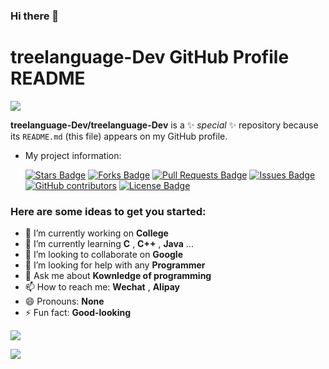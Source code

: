 ### Hi there 👋
# treelanguage-Dev GitHub Profile README

![](https://readme-typing-svg.demolab.com/?lines=Only+what+you+can't+think+of;nothing+I+can't+do;what+can+I+do+for+you)

**treelanguage-Dev/treelanguage-Dev** is a ✨ _special_ ✨ repository because its `README.md` (this file) appears on my GitHub profile.
- My project information: <p>
<a href="https://github.com/treelanguage-Dev/treelanguage-Dev/stargazers"><img src="https://img.shields.io/github/stars/treelanguage-Dev/treelanguage-Dev?color=brightgreen" alt="Stars Badge"/></a>
<a href="https://github.com/treelanguage-Dev/treelanguage-Dev/network/members"><img src="https://img.shields.io/github/forks/treelanguage-Dev/treelanguage-Dev?color=yellowgreen" alt="Forks Badge"/></a>
<a href="https://github.com/treelanguage-Dev/treelanguage-Dev/pulls"><img src="https://img.shields.io/github/issues-pr/treelanguage-Dev/treelanguage-Dev?color=orange" alt="Pull Requests Badge"/></a>
<a href="https://github.com/treelanguage-Dev/treelanguage-Dev/issues"><img src="https://img.shields.io/github/issues/treelanguage-Dev/treelanguage-Dev?color=red" alt="Issues Badge"/></a>
<a href="https://github.com/treelanguage-Dev/treelanguage-Dev/graphs/contributors"><img src="https://img.shields.io/github/contributors/treelanguage-Dev/treelanguage-Dev?color=blue" alt="GitHub contributors"/></a>
<a href="https://github.com/treelanguage-Dev/treelanguage-Dev/blob/master/LICENSE"><img src="https://img.shields.io/github/license/treelanguage-Dev/treelanguage-Dev?color=blueviolet" alt="License Badge"/></a>
  </p>

### Here are some ideas to get you started:

- 🔭 I’m currently working on **College**
- 🌱 I’m currently learning **C** , **C++** , **Java** ...
- 👯 I’m looking to collaborate on **Google**
- 🤔 I’m looking for help with any **Programmer**
- 💬 Ask me about **Kownledge of programming**
- 📫 How to reach me: **Wechat** , **Alipay**
- 😄 Pronouns: **None**
- ⚡ Fun fact: **Good-looking**

![](https://github-readme-stats.vercel.app/api?username=treelanguage-Dev&show_icons=true)


![](https://github-readme-stats.vercel.app/api/top-langs/?username=treelanguage-Dev&layout=compact)

